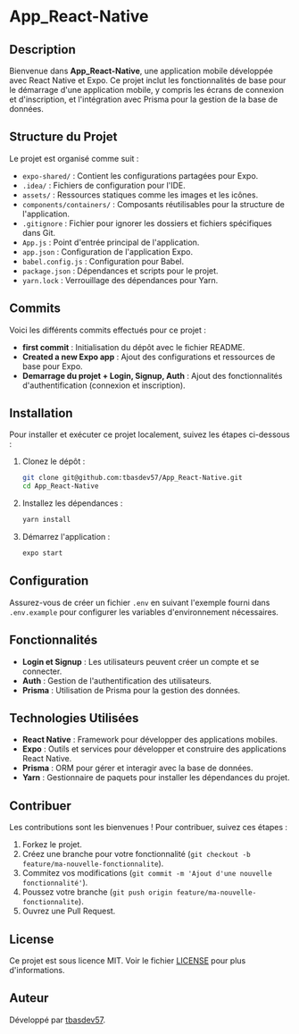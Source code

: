 # App_React-Native

## Description

Bienvenue dans **App_React-Native**, une application mobile développée avec React Native et Expo. Ce projet inclut les fonctionnalités de base pour le démarrage d'une application mobile, y compris les écrans de connexion et d'inscription, et l'intégration avec Prisma pour la gestion de la base de données.

## Structure du Projet

Le projet est organisé comme suit :

- `expo-shared/` : Contient les configurations partagées pour Expo.
- `.idea/` : Fichiers de configuration pour l'IDE.
- `assets/` : Ressources statiques comme les images et les icônes.
- `components/containers/` : Composants réutilisables pour la structure de l'application.
- `.gitignore` : Fichier pour ignorer les dossiers et fichiers spécifiques dans Git.
- `App.js` : Point d'entrée principal de l'application.
- `app.json` : Configuration de l'application Expo.
- `babel.config.js` : Configuration pour Babel.
- `package.json` : Dépendances et scripts pour le projet.
- `yarn.lock` : Verrouillage des dépendances pour Yarn.

## Commits

Voici les différents commits effectués pour ce projet :

- **first commit** : Initialisation du dépôt avec le fichier README.
- **Created a new Expo app** : Ajout des configurations et ressources de base pour Expo.
- **Demarrage du projet + Login, Signup, Auth** : Ajout des fonctionnalités d'authentification (connexion et inscription).

## Installation

Pour installer et exécuter ce projet localement, suivez les étapes ci-dessous :

1. Clonez le dépôt :
    ```sh
    git clone git@github.com:tbasdev57/App_React-Native.git
    cd App_React-Native
    ```

2. Installez les dépendances :
    ```sh
    yarn install
    ```

3. Démarrez l'application :
    ```sh
    expo start
    ```

## Configuration

Assurez-vous de créer un fichier `.env` en suivant l'exemple fourni dans `.env.example` pour configurer les variables d'environnement nécessaires.

## Fonctionnalités

- **Login et Signup** : Les utilisateurs peuvent créer un compte et se connecter.
- **Auth** : Gestion de l'authentification des utilisateurs.
- **Prisma** : Utilisation de Prisma pour la gestion des données.

## Technologies Utilisées

- **React Native** : Framework pour développer des applications mobiles.
- **Expo** : Outils et services pour développer et construire des applications React Native.
- **Prisma** : ORM pour gérer et interagir avec la base de données.
- **Yarn** : Gestionnaire de paquets pour installer les dépendances du projet.

## Contribuer

Les contributions sont les bienvenues ! Pour contribuer, suivez ces étapes :

1. Forkez le projet.
2. Créez une branche pour votre fonctionnalité (`git checkout -b feature/ma-nouvelle-fonctionnalite`).
3. Commitez vos modifications (`git commit -m 'Ajout d'une nouvelle fonctionnalité'`).
4. Poussez votre branche (`git push origin feature/ma-nouvelle-fonctionnalite`).
5. Ouvrez une Pull Request.

## License

Ce projet est sous licence MIT. Voir le fichier [LICENSE](LICENSE) pour plus d'informations.

## Auteur

Développé par [tbasdev57](https://github.com/tbasdev57).
